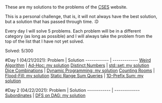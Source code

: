 These are my solutions to the problems of the [CSES](https://cses.fi/problemset/) website.

This is a personal challenge, that is, it will not always have the best solution, but a solution that has passed through time. :D

Every day I will solve 5 problems. Each problem will be in a different category (as long as possible) and I will always take the problem from the top of the list that I have not yet solved.

Solved: 5/300

#Day 1 (04/21/2021): 
 Problem | Solution
------------ | -------------
[Weird Algorithm](https://cses.fi/problemset/task/1068) | [Ad-Hoc: my solution](https://github.com/rangelp/CSES/blob/main/Introductory%20Problems/WeirdAlgorithm.cpp)
[Distinct Numbers](https://cses.fi/problemset/task/1621) | [std::set: my solution](https://github.com/rangelp/CSES/blob/main/Sorting%20and%20Searching/DistinctNumbers.cpp)
[Dice Combinations](https://cses.fi/problemset/task/1633) | [Dynamic Programming: my solution](https://github.com/rangelp/CSES/tree/main/Dynamic%20Programming)
[Counting Rooms](https://cses.fi/problemset/task/1192) | [Flood-Fill: my solution](https://github.com/rangelp/CSES/blob/main/Graph%20Algorithm/CountingRooms.cpp)
[Static Range Sum Queries](https://cses.fi/problemset/task/1646) | [1D-Prefix Sum: my solution](https://github.com/rangelp/CSES/blob/main/Range%20Queries/StaticRangeSumQueries.cpp)

#Day 2 (04/22/2021): 
 Problem | Solution
------------ | -------------
[Subordinates](https://cses.fi/problemset/task/1674) | [DFS on DAG: my solution](https://github.com/rangelp/CSES/blob/main/Tree%20Algorithms/Subordinates.cpp)
